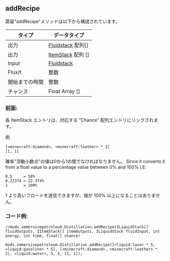 # <unk>

## addRecipe

蒸留"addRecipe"メソッドは以下から構成されています。

| タイプ     | データタイプ                                            |
| ------- | ------------------------------------------------- |
| 出力      | [Fluidstack](/Vanilla/Liquids/ILiquidStack/) 配列[] |
| 出力      | [ItemStack](/Vanilla/Items/IItemStack/) 配列 []     |
| Input   | [Fluidstack](/Vanilla/Liquids/ILiquidStack/)      |
| Flux/t  | 整数                                                |
| 開始までの時間 | 整数                                                |
| チャンス    | Float Array []                                    |

### 前面:

各 ItemStack エントリは、対応する "Chance" 配列エントリにリンクされます。

例

```zenscript
[<minecraft:diamond>, <minecraft:leather> * 2]
[1, 1]
```

確率"浮動小数点"の値は0から1の間でなければなりません。 Since it converts it from a float value to a percentage value between 0% and 100% I.E:

```zenscript
0.5     = 50%
0.22374 = 22.374%
1       = 100%
```

1 より高いフロートを送信できますが、値が 100% 以上になることはありません。

### コード例:

```zenscript
//mods.immersivepetroleum.Distillation.addRecipe(ILiquidStack[] fluidOutputs, IItemStack[] itemOutputs, ILiquidStack fluidInput, int energy, int time, float[] chance)

mods.immersivepetroleum.Distillation.addRecipe([<liquid:lava> * 5, <liquid:gasoline> * 5], [<minecraft:diamond>, <minecraft:leather> * 2], <liquid:water>, 5, 5, [1, 1]);
```